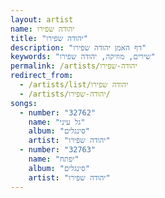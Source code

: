 ```yaml
---
layout: artist
name: יהודה שפירו
title: "יהודה שפירו"
description: "דף האמן יהודה שפירו"
keywords: "שירים, מוזיקה, יהודה שפירו"
permalink: /artists/יהודה-שפירו
redirect_from:
  - /artists/list/יהודה שפירו
  - /artists/יהודה-שפירו/
songs:
  - number: "32762"
    name: "גל עיני"
    album: "סינגלים"
    artist: "יהודה שפירו"
  - number: "32763"
    name: "יפתח"
    album: "סינגלים"
    artist: "יהודה שפירו"
---
```

